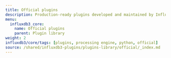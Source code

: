 ```yaml
---
title: Official plugins
description: Production-ready plugins developed and maintained by InfluxData.
menu:
  influxdb3_core:
    name: Official plugins
    parent: Plugin library
weight: 2
influxdb3/core/tags: [plugins, processing engine, python, official]
source: /shared/influxdb3-plugins/plugins-library/official/_index.md
---
```


<!-- //SOURCE - content/shared/influxdb3-plugins/plugins-library/official/_index.md -->
